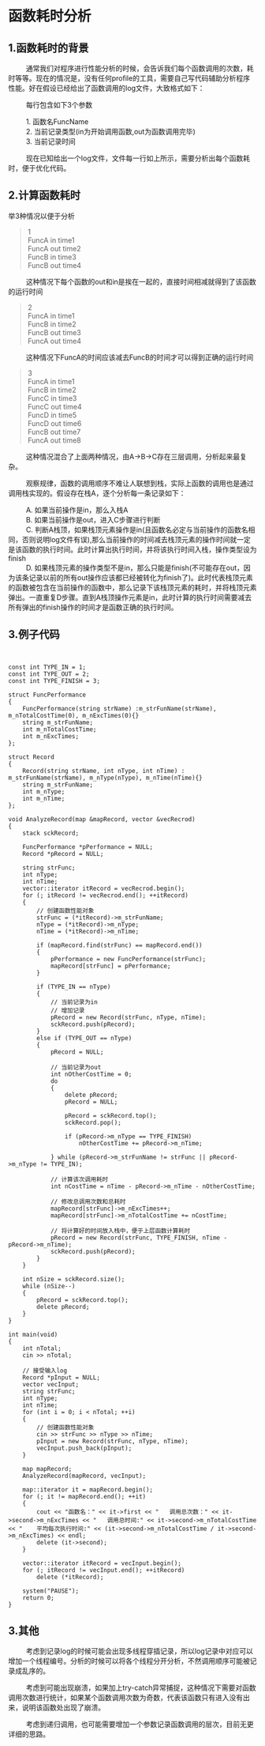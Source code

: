 # 函数耗时分析

## 1.函数耗时的背景

&emsp; &emsp; 通常我们对程序进行性能分析的时候，会告诉我们每个函数调用的次数，耗时等等。现在的情况是，没有任何profile的工具，需要自己写代码辅助分析程序性能。好在假设已经给出了函数调用的log文件，大致格式如下：

&emsp; &emsp; 每行包含如下3个参数

&emsp; &emsp; 1. 函数名FuncName</br>
&emsp; &emsp; 2. 当前记录类型(in为开始调用函数,out为函数调用完毕)</br>
&emsp; &emsp; 3. 当前记录时间</br>

&emsp; &emsp; 现在已知给出一个log文件，文件每一行如上所示，需要分析出每个函数耗时，便于优化代码。

## 2.计算函数耗时
举3种情况以便于分析
>1 </br>
>FuncA in time1 </br>
>FuncA out time2  </br>
>FuncB in time3  </br>
>FuncB out time4  </br>

&emsp; &emsp; 这种情况下每个函数的out和in是挨在一起的，直接时间相减就得到了该函数的运行时间

>2 </br>
>FuncA in time1 </br>
>FuncB in time2  </br>
>FuncB out time3  </br>
>FuncA out time4  </br>

&emsp; &emsp; 这种情况下FuncA的时间应该减去FuncB的时间才可以得到正确的运行时间

>3 </br>
>FuncA in time1 </br>
>FuncB in time2  </br>
>FuncC in time3  </br>
>FuncC out time4  </br>
>FuncD in time5  </br>
>FuncD out time6  </br>
>FuncB out time7  </br>
>FuncA out time8  </br>

&emsp; &emsp; 这种情况混合了上面两种情况，由A->B->C存在三层调用，分析起来最复杂。

&emsp; &emsp; 观察规律，函数的调用顺序不难让人联想到栈，实际上函数的调用也是通过调用栈实现的。假设存在栈A，逐个分析每一条记录如下：

&emsp; &emsp; A. 如果当前操作是in，那么入栈A</br>
&emsp; &emsp; B. 如果当前操作是out，进入C步骤进行判断</br>
&emsp; &emsp; C. 判断A栈顶，如果栈顶元素操作是in(且函数名必定与当前操作的函数名相同，否则说明log文件有误),那么当前操作的时间减去栈顶元素的操作时间就一定是该函数的执行时间。此时计算出执行时间，并将该执行时间入栈，操作类型设为finish</br>
&emsp; &emsp; D. 如果栈顶元素的操作类型不是in，那么只能是finish(不可能存在out，因为该条记录以前的所有out操作应该都已经被转化为finish了)。此时代表栈顶元素的函数被包含在当前操作的函数中，那么记录下该栈顶元素的耗时，并将栈顶元素弹出。一直重复D步骤。直到A栈顶操作元素是in，此时计算的执行时间需要减去所有弹出的finish操作的时间才是函数正确的执行时间。


## 3.例子代码

<pre><code>

const int TYPE_IN = 1;
const int TYPE_OUT = 2;
const int TYPE_FINISH = 3;

struct FuncPerformance
{
	FuncPerformance(string strName) :m_strFunName(strName), m_nTotalCostTime(0), m_nExcTimes(0){}
	string m_strFunName;
	int m_nTotalCostTime;
	int m_nExcTimes;
};

struct Record
{
	Record(string strName, int nType, int nTime) : m_strFunName(strName), m_nType(nType), m_nTime(nTime){}
	string m_strFunName;
	int m_nType;
	int m_nTime;
};

void AnalyzeRecord(map<string, FuncPerformance*> &mapRecord, vector<Record*> &vecRecrod)
{
	stack<Record*> sckRecord;

	FuncPerformance *pPerformance = NULL;
	Record *pRecord = NULL;

	string strFunc;
	int nType;
	int nTime;
	vector<Record*>::iterator itRecord = vecRecrod.begin();
	for (; itRecord != vecRecrod.end(); ++itRecord)
	{
		// 创建函数性能对象
		strFunc = (*itRecord)->m_strFunName;
		nType = (*itRecord)->m_nType;
		nTime = (*itRecord)->m_nTime;

		if (mapRecord.find(strFunc) == mapRecord.end())
		{
			pPerformance = new FuncPerformance(strFunc);
			mapRecord[strFunc] = pPerformance;
		}

		if (TYPE_IN == nType)
		{
			// 当前记录为in
			// 增加记录
			pRecord = new Record(strFunc, nType, nTime);
			sckRecord.push(pRecord);
		}
		else if (TYPE_OUT == nType)
		{
			pRecord = NULL;

			// 当前记录为out
			int nOtherCostTime = 0;
			do
			{
				delete pRecord;
				pRecord = NULL;

				pRecord = sckRecord.top();
				sckRecord.pop();

				if (pRecord->m_nType == TYPE_FINISH)
					nOtherCostTime += pRecord->m_nTime;

			} while (pRecord->m_strFunName != strFunc || pRecord->m_nType != TYPE_IN);

			// 计算该次调用耗时
			int nCostTime = nTime - pRecord->m_nTime - nOtherCostTime;

			// 修改总调用次数和总耗时
			mapRecord[strFunc]->m_nExcTimes++;
			mapRecord[strFunc]->m_nTotalCostTime += nCostTime;

			// 将计算好的时间放入栈中，便于上层函数计算耗时
			pRecord = new Record(strFunc, TYPE_FINISH, nTime - pRecord->m_nTime);
			sckRecord.push(pRecord);
		}
	}

	int nSize = sckRecord.size();
	while (nSize--)
	{
		pRecord = sckRecord.top();
		delete pRecord;
	}
}

int main(void)
{
	int nTotal;
	cin >> nTotal;

	// 接受输入log
	Record *pInput = NULL;
	vector<Record*> vecInput;
	string strFunc;
	int nType;
	int nTime;
	for (int i = 0; i < nTotal; ++i)
	{
		// 创建函数性能对象
		cin >> strFunc >> nType >> nTime;
		pInput = new Record(strFunc, nType, nTime);
		vecInput.push_back(pInput);
	}

	map<string, FuncPerformance*> mapRecord;
	AnalyzeRecord(mapRecord, vecInput);

	map<string, FuncPerformance*>::iterator it = mapRecord.begin();
	for (; it != mapRecord.end(); ++it)
	{
		cout << "函数名：" << it->first << "   调用总次数：" << it->second->m_nExcTimes << "   调用总时间:" << it->second->m_nTotalCostTime << "    平均每次执行时间:" << (it->second->m_nTotalCostTime / it->second->m_nExcTimes) << endl;
		delete (it->second);
	}

	vector<Record*>::iterator itRecord = vecInput.begin();
	for (; itRecord != vecInput.end(); ++itRecord)
		delete (*itRecord);

	system("PAUSE");
	return 0;
}
</code></pre>

## 3.其他

&emsp; &emsp; 考虑到记录log的时候可能会出现多线程穿插记录，所以log记录中对应可以增加一个线程编号。分析的时候可以将各个线程分开分析，不然调用顺序可能被记录成乱序的。

&emsp; &emsp; 考虑到可能出现崩溃，如果加上try-catch异常捕捉，这种情况下需要对函数调用次数进行统计，如果某个函数调用次数为奇数，代表该函数只有进入没有出来，说明该函数处出现了崩溃。

&emsp; &emsp; 考虑到递归调用，也可能需要增加一个参数记录函数调用的层次，目前无更详细的思路。